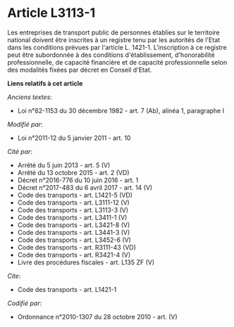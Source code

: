 # Article L3113-1

Les entreprises de transport public de personnes établies sur le territoire national doivent être inscrites à un registre
tenu par les autorités de l'Etat dans les conditions prévues par l'article L. 1421-1. L'inscription à ce registre peut être
subordonnée à des conditions d'établissement, d'honorabilité professionnelle, de capacité financière et de capacité
professionnelle selon des modalités fixées par décret en Conseil d'Etat.

**Liens relatifs à cet article**

_Anciens textes_:

  - Loi n°82-1153 du 30 décembre 1982 - art. 7 (Ab), alinéa 1, paragraphe I

_Modifié par_:

  - Loi n°2011-12 du 5 janvier 2011 - art. 10

_Cité par_:

  - Arrêté du 5 juin 2013 - art. 5 (V)
  - Arrêté du 13 octobre 2015 - art. 2 (VD)
  - Décret n°2016-776 du 10 juin 2016 - art. 1
  - Décret n°2017-483 du 6 avril 2017 - art. 14 (V)
  - Code des transports - art. L1421-5 (VD)
  - Code des transports - art. L3111-12 (V)
  - Code des transports - art. L3113-3 (V)
  - Code des transports - art. L3411-1 (V)
  - Code des transports - art. L3421-8 (V)
  - Code des transports - art. L3441-3 (V)
  - Code des transports - art. L3452-6 (V)
  - Code des transports - art. R3111-43 (VD)
  - Code des transports - art. R3421-4 (V)
  - Livre des procédures fiscales - art. L135 ZF (V)

_Cite_:

  - Code des transports - art. L1421-1

_Codifié par_:

  - Ordonnance n°2010-1307 du 28 octobre 2010 - art. (V)

